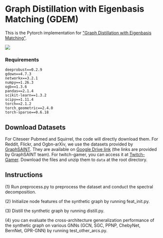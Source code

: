 # Graph Distillation with Eigenbasis Matching (GDEM)

This is the Pytorch implementation for ["Graph Distillation with Eigenbasis Matching"](https://arxiv.org/pdf/2310.09202).

![](https://github.com/liuyang-tian/GDEM/blob/main/EM.png)

### Requirements
```
deeprobust==0.2.9
gdown==4.7.3
networkx==3.2.1
numpy==1.26.3
ogb==1.3.6
pandas==2.1.4
scikit-learn==1.3.2
scipy==1.11.4
torch==2.1.2
torch_geometric==2.4.0
torch-sparse==0.6.18
```

## Download Datasets
For Citeseer Pubmed and Squirrel, the code will directly download them.
For Reddit, Flickr, and Ogbn-arXiv, we use the datasets provided by [GraphSAINT](https://github.com/GraphSAINT/GraphSAINT). They are available on [Google Drive link](https://drive.google.com/open?id=1zycmmDES39zVlbVCYs88JTJ1Wm5FbfLz) (the links are provided by GraphSAINT team). 
For twitch-gamer, you can access it at [Twitch-Gamer](https://drive.google.com/file/d/11Xas4r6oBvDzDzqHT-cEd35nX9X3q3yf/view?usp=sharing).
Download the files and unzip them to `data` at the root directory. 

## Instructions

(1) Run preprocess.py to preprocess the dataset and conduct the spectral decomposition.

(2) Initialize node features of the synthetic graph by running feat_init.py.

(3) Distill the synthetic graph by running distill.py.

(4) you can evaluate the cross-architecture generalization performance of the synthetic graph on various GNNs (GCN, SGC, PPNP, ChebyNet, BernNet, GPR-GNN) by running test_other_arcs.py.

<!--
## Cite

Welcome to kindly cite our work with:
```

```
-->
